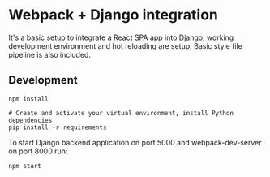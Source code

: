 # Webpack + Django integration

It's a basic setup to integrate a React SPA app into Django,
working development environment and hot reloading are setup.
Basic style file pipeline is also included.

## Development

```
npm install

# Create and activate your virtual environment, install Python dependencies
pip install -r requirements
```

To start Django backend application on port 5000 and webpack-dev-server on port 8000 run:

```
npm start
```
